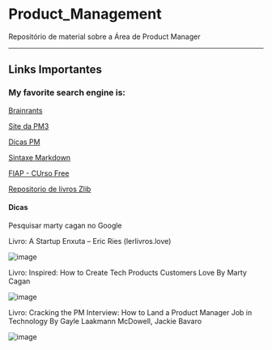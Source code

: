 # Product_Management

Repositório de material sobre a Área de Product Manager

<hr>

<p>
  
<h2>Links Importantes </h2>

<h3>My favorite search engine is: </h3
  
<p>

[Brainrants](https://brainmates.com.au/product-management/why-we-need-product-management/) <p>
  
  [Site da PM3](https://www.cursospm3.com.br/blog/inspired-how-to-create-tech-products-customers-love-resumo-em-portugues-parte-1/) <p>
  
[Dicas PM](http://pauloorione.com/blog/-inspired-how-to-create-tech-products-customers-love-marty-cagan792020) <p>
  
[Sintaxe Markdown](https://www.markdownguide.org/basic-syntax/#links)<p>
  
  [FIAP - CUrso Free](https://on.fiap.com.br/local/salavirtual/conteudo-digital.php)

  [Repositorio de livros Zlib](https://pt.br1lib.org/book/5526613/13b204) <p>
    
<h4>Dicas</h4> <p>
    
Pesquisar marty cagan no Google <P>
    
Livro: A Startup Enxuta – Eric Ries (lerlivros.love) <p>
    
![image](https://user-images.githubusercontent.com/30661697/176587398-8ca4a331-5e30-4533-b3f4-34c4ef6bb8fc.png)
<p>
  
Livro: Inspired: How to Create Tech Products Customers Love By Marty Cagan <p>
    
![image](https://user-images.githubusercontent.com/30661697/176587535-5efaa1ae-dfae-4fef-8f9b-055bd0c27736.png)
<p>
  
Livro: Cracking the PM Interview: How to Land a Product Manager Job in Technology By Gayle Laakmann McDowell, Jackie Bavaro <p>
    
![image](https://user-images.githubusercontent.com/30661697/176587752-c4994d85-7795-4e49-a451-37070c519b2d.png)
